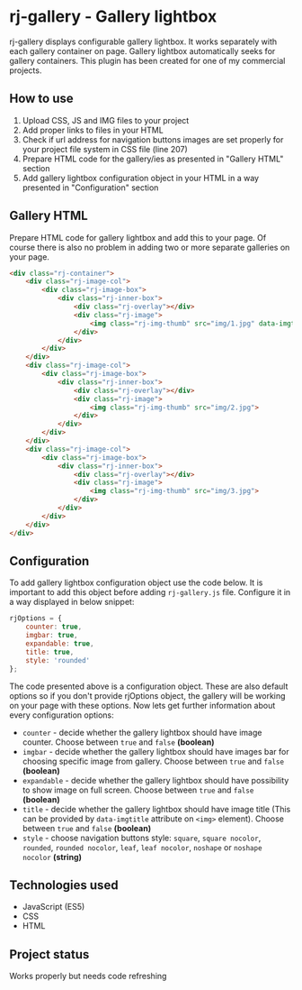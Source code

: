 # rj-gallery - Gallery lightbox

rj-gallery displays configurable gallery lightbox. It works separately with each gallery container on page. Gallery lightbox automatically seeks for gallery containers.
This plugin has been created for one of my commercial projects.

## How to use

1. Upload CSS, JS and IMG files to your project
2. Add proper links to files in your HTML
3. Check if url address for navigation buttons images are set properly for your project file system in CSS file (line 207)
4. Prepare HTML code for the gallery/ies as presented in "Gallery HTML" section
5. Add gallery lightbox configuration object in your HTML in a way presented in "Configuration" section

## Gallery HTML

Prepare HTML code for gallery lightbox and add this to your page. Of course there is also no problem in adding two or more separate galleries on your page.

```html
<div class="rj-container">
    <div class="rj-image-col">
        <div class="rj-image-box">
            <div class="rj-inner-box">
                <div class="rj-overlay"></div>
                <div class="rj-image">
                    <img class="rj-img-thumb" src="img/1.jpg" data-imgtitle="Title">
                </div>
            </div>
        </div>
    </div>
    <div class="rj-image-col">
        <div class="rj-image-box">
            <div class="rj-inner-box">
                <div class="rj-overlay"></div>
                <div class="rj-image">
                    <img class="rj-img-thumb" src="img/2.jpg">
                </div>
            </div>
        </div>	
    </div>	
    <div class="rj-image-col">
        <div class="rj-image-box">
            <div class="rj-inner-box">
                <div class="rj-overlay"></div>
                <div class="rj-image">
                    <img class="rj-img-thumb" src="img/3.jpg">
                </div>
            </div>
        </div>
    </div>									
</div>
```

## Configuration

To add gallery lightbox configuration object use the code below. It is important to add this object before adding `rj-gallery.js` file. Configure it in a way displayed in below snippet:

```Javascript
rjOptions = {
    counter: true,
    imgbar: true,
    expandable: true,
    title: true,
    style: 'rounded'
};
```

The code presented above is a configuration object. These are also default options so if you don't provide rjOptions object, the gallery will be working on your page with these options. Now lets get further information about every configuration options:

* `counter` - decide whether the gallery lightbox should have image counter. Choose between `true` and `false` **(boolean)**
* `imgbar` - decide whether the gallery lightbox should have images bar for choosing specific image from gallery. Choose between `true` and `false` **(boolean)**
* `expandable` - decide whether the gallery lightbox should have possibility to show image on full screen. Choose between `true` and `false` **(boolean)**
* `title` - decide whether the gallery lightbox should have image title (This can be provided by `data-imgtitle` attribute on `<img>` element). Choose between `true` and `false` **(boolean)**
* `style` - choose navigation buttons style: `square`, `square nocolor`, `rounded`, `rounded nocolor`, `leaf`, `leaf nocolor`, `noshape` or `noshape nocolor` **(string)**

## Technologies used
* JavaScript (ES5)
* CSS
* HTML

## Project status
Works properly but needs code refreshing
